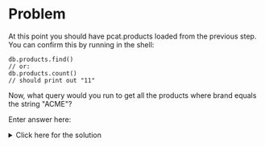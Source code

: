 # Problem
At this point you should have pcat.products loaded from the previous step. You can confirm this by running in the shell:

    db.products.find()
    // or:
    db.products.count()
    // should print out "11"

Now, what query would you run to get all the products where brand equals the string "ACME"?

Enter answer here:

<details>
  <summary>Click here for the solution</summary>
    <ul>
      <li>db.products.find({brand:"ACME"})</li>
	</ul>
</details>